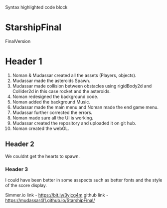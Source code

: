 Syntax highlighted code block

# StarshipFinal
 FinalVersion
# Header 1
1.	Noman & Mudassar created all the assets (Players, objects).
2.	Mudassar made the asteroids Spawn.
3.	Mudassar made collision between obstacles using rigidBody2d and Collider2d in this case rocket and the asteroids.
4.	Noman redesigned the background code.
5.	Noman added the background Music.
6.	Mudassar made the main menu and Noman made the end game menu.
7.	Mudassar further corrected the errors.
8.	Noman made sure all the UI is working.
9.  Mudassar created the repository and uploaded it on git hub.
10. Noman created the webGL.
## Header 2
We couldnt get the hearts to spawn.
### Header 3
I could have been better in some asspects such as better fonts and the style of the score display.


Simmer.io link - https://bit.ly/3yjcg4m
github link - https://mudassar4l1.github.io/StarshipFinal/



